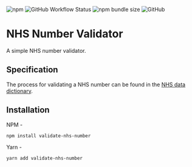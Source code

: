 ![npm](https://img.shields.io/npm/v/validate-nhs-number?style=flat-square)
![GitHub Workflow Status](https://img.shields.io/github/workflow/status/samuel-carnell/validate-nhs-number/Publish%20Release?style=flat-square)
![npm bundle size](https://img.shields.io/bundlephobia/minzip/validate-nhs-number?style=flat-square)
![GitHub](https://img.shields.io/github/license/samuel-carnell/validate-nhs-number?style=flat-square)

# NHS Number Validator

A simple NHS number validator.

## Specification

The process for validating a NHS number can be found in the [NHS data dictionary](https://www.datadictionary.nhs.uk/attributes/nhs_number.html).

## Installation

NPM -

```bash
npm install validate-nhs-number
```

Yarn -

```bash
yarn add validate-nhs-number
```

